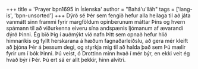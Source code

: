 +++
title = 'Prayer bpn1695 in Íslenska'
author = "Bahá'u'lláh"
tags = ['lang-is', 'bpn-unsorted']
+++
Dýrð sé Þér sem fengið hefur alla heilaga til að játa vanmátt sinn frammi fyrir margföldum opinberunum máttar Þíns og hvern spámann til að viðurkenna eiveru sína andspænis ljómanum af ævarandi dýrð Þinni. Ég bið Þig í auðmýkt við nafn Þitt sem opnað hefur hlið himnaríkis og fyllt herskarana á hæðum fagnaðarleiðslu, að gera mér kleift að þjóna Þér á þessum degi, og styrkja mig til að halda það sem Þú mælir fyrir um í bók Þinni. Þú veist, ó Drottinn minn hvað í mér býr, en ekki veit ég hvað býr í Þér. Þú ert sá er allt þekkir, hinn alvitri.
